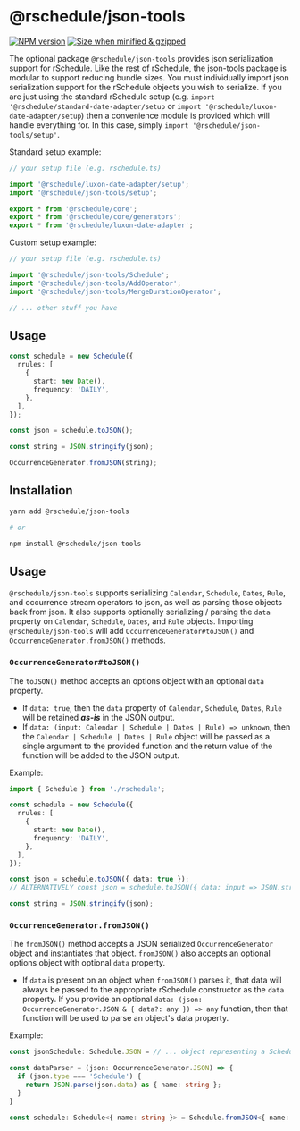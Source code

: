 # @rschedule/json-tools

[![NPM version](https://flat.badgen.net/npm/v/@rschedule/json-tools)](https://www.npmjs.com/package/@rschedule/json-tools) [![Size when minified & gzipped](https://flat.badgen.net/bundlephobia/minzip/@rschedule/json-tools)](https://bundlephobia.com/result?p=@rschedule/json-tools)

The optional package `@rschedule/json-tools` provides json serialization support for rSchedule. Like the rest of rSchedule, the json-tools package is modular to support reducing bundle sizes. You must individually import json serialization support for the rSchedule objects you wish to serialize. If you are just using the standard rSchedule setup (e.g. `import '@rschedule/standard-date-adapter/setup` or `import '@rschedule/luxon-date-adapter/setup`) then a convenience module is provided which will handle everything for. In this case, simply `import '@rschedule/json-tools/setup'`.

Standard setup example:

```typescript
// your setup file (e.g. rschedule.ts)

import '@rschedule/luxon-date-adapter/setup';
import '@rschedule/json-tools/setup';

export * from '@rschedule/core';
export * from '@rschedule/core/generators';
export * from '@rschedule/luxon-date-adapter';
```

Custom setup example:

```ts
// your setup file (e.g. rschedule.ts)

import '@rschedule/json-tools/Schedule';
import '@rschedule/json-tools/AddOperator';
import '@rschedule/json-tools/MergeDurationOperator';

// ... other stuff you have
```

## Usage

```ts
const schedule = new Schedule({
  rrules: [
    {
      start: new Date(),
      frequency: 'DAILY',
    },
  ],
});

const json = schedule.toJSON();

const string = JSON.stringify(json);

OccurrenceGenerator.fromJSON(string);
```

## Installation

```bash
yarn add @rschedule/json-tools

# or

npm install @rschedule/json-tools
```

## Usage

`@rschedule/json-tools` supports serializing `Calendar`, `Schedule`, `Dates`, `Rule`, and occurrence stream operators to json, as well as parsing those objects back from json. It also supports optionally serializing / parsing the `data` property on `Calendar`, `Schedule`, `Dates`, and `Rule` objects. Importing `@rschedule/json-tools` will add `OccurrenceGenerator#toJSON()` and `OccurrenceGenerator.fromJSON()` methods.

### `OccurrenceGenerator#toJSON()`

The `toJSON()` method accepts an options object with an optional `data` property.

- If `data: true`, then the `data` property of `Calendar`, `Schedule`, `Dates`, `Rule` will be retained **_as-is_** in the JSON output.
- If `data: (input: Calendar | Schedule | Dates | Rule) => unknown`, then the `Calendar | Schedule | Dates | Rule` object will be passed as a single argument to the provided function and the return value of the function will be added to the JSON output.

Example:

```typescript
import { Schedule } from './rschedule';

const schedule = new Schedule({
  rrules: [
    {
      start: new Date(),
      frequency: 'DAILY',
    },
  ],
});

const json = schedule.toJSON({ data: true });
// ALTERNATIVELY const json = schedule.toJSON({ data: input => JSON.stringify(input.data) });

const string = JSON.stringify(json);
```

### `OccurrenceGenerator.fromJSON()`

The `fromJSON()` method accepts a JSON serialized `OccurrenceGenerator` object and instantiates that object. `fromJSON()` also accepts an optional options object with optional `data` property.

- If `data` is present on an object when `fromJSON()` parses it, that data will always be passed to the appropriate rSchedule constructor as the `data` property. If you provide an optional `data: (json: OccurrenceGenerator.JSON & { data?: any }) => any` function, then that function will be used to parse an object's data property.

Example:

```typescript
const jsonSchedule: Schedule.JSON = // ... object representing a Schedule

const dataParser = (json: OccurrenceGenerator.JSON) => {
  if (json.type === 'Schedule') {
    return JSON.parse(json.data) as { name: string };
  }
}

const schedule: Schedule<{ name: string }> = Schedule.fromJSON<{ name: string }>(jsonSchedule, { data: dataParser });
```
